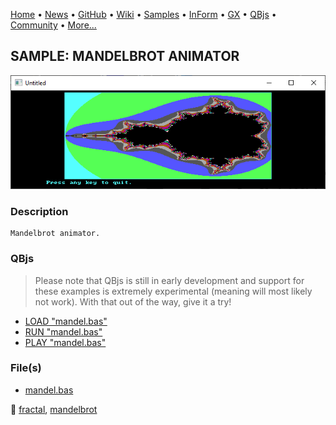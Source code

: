 [Home](https://qb64.com) • [News](../../news.md) • [GitHub](https://github.com/QB64Official/qb64) • [Wiki](https://github.com/QB64Official/qb64/wiki) • [Samples](../../samples.md) • [InForm](../../inform.md) • [GX](../../gx.md) • [QBjs](../../qbjs.md) • [Community](../../community.md) • [More...](../../more.md)

## SAMPLE: MANDELBROT ANIMATOR

![screenshot.png](img/screenshot.png)

### Description

```text
Mandelbrot animator.
```

### QBjs

> Please note that QBjs is still in early development and support for these examples is extremely experimental (meaning will most likely not work). With that out of the way, give it a try!

* [LOAD "mandel.bas"](https://v6p9d9t4.ssl.hwcdn.net/html/6029471/index.html?src=https://qb64.com/samples/mandelbrot-animator/src/mandel.bas)
* [RUN "mandel.bas"](https://v6p9d9t4.ssl.hwcdn.net/html/6029471/index.html?mode=auto&src=https://qb64.com/samples/mandelbrot-animator/src/mandel.bas)
* [PLAY "mandel.bas"](https://v6p9d9t4.ssl.hwcdn.net/html/6029471/index.html?mode=play&src=https://qb64.com/samples/mandelbrot-animator/src/mandel.bas)

### File(s)

* [mandel.bas](src/mandel.bas)

🔗 [fractal](../fractal.md), [mandelbrot](../mandelbrot.md)

